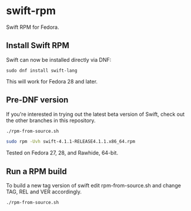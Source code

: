 # swift-rpm
Swift RPM for Fedora.


## Install Swift RPM
Swift can now be installed directly via DNF:

``sudo dnf install swift-lang``

This will work for Fedora 28 and later.
## Pre-DNF version
If you're interested in trying out the latest beta version of Swift, check out the other branches in this repository. 

```bash
./rpm-from-source.sh

sudo rpm -Uvh swift-4.1.1-RELEASE4.1.1.x86_64.rpm
```
Tested on Fedora 27, 28, and Rawhide, 64-bit.

## Run a RPM build

To build a new tag version of swift edit rpm-from-source.sh and change TAG, REL and VER accordingly.
```bash
./rpm-from-source.sh
```

